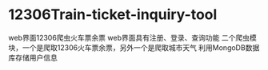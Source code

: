 # 12306Train-ticket-inquiry-tool
web界面12306爬虫火车票余票
web界面具有注册、登录、查询功能
二个爬虫模块，一个是爬取12306火车票余票，另外一个是爬取城市天气
利用MongoDB数据库存储用户信息
